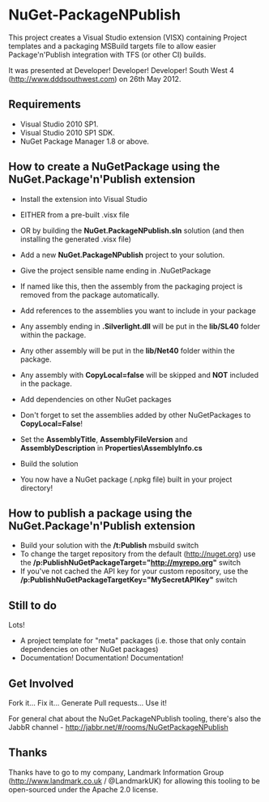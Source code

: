 # NuGet-PackageNPublish

This project creates a Visual Studio extension (VISX) containing Project templates and a packaging MSBuild targets
file to allow easier Package&#39;n&#39;Publish integration with TFS (or other CI) builds.

It was presented at Developer! Developer! Developer! South West 4 (http://www.dddsouthwest.com) on 26th May 2012.

## Requirements

- Visual Studio 2010 SP1.
- Visual Studio 2010 SP1 SDK.
- NuGet Package Manager 1.8 or above.

## How to create a NuGetPackage using the NuGet.Package'n'Publish extension

- Install the extension into Visual Studio 
 - EITHER from a pre-built .visx file
 - OR by building the **NuGet.PackageNPublish.sln** solution (and then installing the generated .visx file)
- Add a new **NuGet.PackageNPublish** project to your solution. 
 - Give the project sensible name ending in .NuGetPackage 
  - If named like this, then the assembly from the packaging project is removed from the package automatically.
- Add references to the assemblies you want to include in your package
 - Any assembly ending in **.Silverlight.dll** will be put in the **lib/SL40** folder within the package.
 - Any other assembly will be put in the **lib/Net40** folder within the package.
 - Any assembly with **CopyLocal=false** will be skipped and **NOT** included in the package.
- Add dependencies on other NuGet packages
 - Don't forget to set the assemblies added by other NuGetPackages to **CopyLocal=False**!
- Set the **AssemblyTitle**, **AssemblyFileVersion** and **AssemblyDescription** in **Properties\AssemblyInfo.cs**
- Build the solution

- You now have a NuGet package (.npkg file) built in your project directory!

## How to publish a package using the NuGet.Package'n'Publish extension

- Build your solution with the **/t:Publish** msbuild switch
 - To change the target repository from the default (http://nuget.org) use the **/p:PublishNuGetPackageTarget="http://myrepo.org"** switch
 - If you've not cached the API key for your custom repository, use the **/p:PublishNuGetPackageTargetKey="MySecretAPIKey"** switch

## Still to do

Lots!

- A project template for "meta" packages (i.e. those that only contain dependencies on other NuGet packages)
- Documentation! Documentation! Documentation!

## Get Involved

Fork it... Fix it... Generate Pull requests... Use it!

For general chat about the NuGet.PackageNPublish tooling, there's also the JabbR channel - http://jabbr.net/#/rooms/NuGetPackageNPublish

## Thanks

Thanks have to go to my company, Landmark Information Group (http://www.landmark.co.uk / @LandmarkUK) for allowing this
tooling to be open-sourced under the Apache 2.0 license.